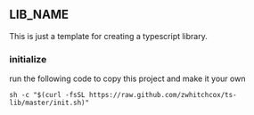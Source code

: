 ## __LIB_NAME__

This is just a template for creating a typescript library.

### initialize

run the following code to copy this project and make it your own

```shell
sh -c "$(curl -fsSL https://raw.github.com/zwhitchcox/ts-lib/master/init.sh)"
```
